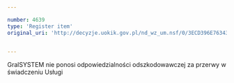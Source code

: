 ```yaml
---

number: 4639
type: 'Register item'
original_uri: 'http://decyzje.uokik.gov.pl/nd_wz_um.nsf/0/3ECD396E76343EBEC1257B71003A92F9?OpenDocument'


---
```


GralSYSTEM nie ponosi odpowiedzialności odszkodowawczej za przerwy w świadczeniu Usługi
